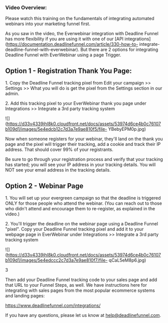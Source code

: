 ### Video Overview:

Please watch this training on the fundamentals of integrating automated
webinars into your marketing funnel first.

As you saw in the video, the Everwebinar integration with Deadline Funnel has
more flexibility if you are using it with one of our [API
integrations](https://documentation.deadlinefunnel.com/article/330-how-to-
integrate-deadline-funnel-with-everwebinar). But there are 2 options for
integrating Deadline Funnel with EverWebinar using a page Trigger.

##  Option 1 - Registration Thank You Page:

1\.  Copy the Deadline Funnel tracking pixel from Edit your campaign >> Settings >> What you will do is get the pixel from the Settings section in our admin. 


2\. Add this tracking pixel to your EverWebinar thank you page under Integrations >> Integrate a 3rd party tracking system 

![](https://d33v4339jhl8k0.cloudfront.net/docs/assets/53974d6ce4b0c76107b109d1/images/5e4edcb12c7d3a7e9ae810f5/file-
YBebyEPM0p.jpg)

Now when someone registers for your webinar, they'll land on the thank you
page and the pixel will trigger their tracking, add a cookie and track their
IP address.  That should cover 99% of your registrants.

Be sure to go through your registration process and verify that your tracking
has started; you will see your IP address in your tracking details. You will
NOT see your email address in the tracking details.

## Option 2 - Webinar Page

1\.  You will set up your evergreen campaign so that the deadline is triggered ONLY for those people who attend the webinar. (You can reach out to those who didn't attend and encourage them to re-register, as explained in the video.) 


2\. You'll trigger the deadline on the webinar page using a Deadline Funnel "pixel". Copy your Deadline Funnel tracking pixel and add it to your webpage page in EverWebinar under Integrations >> Integrate a 3rd party tracking system 

![](https://d33v4339jhl8k0.cloudfront.net/docs/assets/53974d6ce4b0c76107b109d1/images/5e4edccc2c7d3a7e9ae810f7/file-
qCaL5eM8p6.jpg)

3

    

Then add your Deadline Funnel tracking code to your sales page and add that
URL to your Funnel Steps, as well. We have instructions here for integrating
with sales pages from the most popular ecommerce systems and landing pages:

    

<https://www.deadlinefunnel.com/integrations/>

If you have any questions, please let us know at
[help@deadlinefunnel.com](mailto:mailto:help@deadlinefunnel.com).


